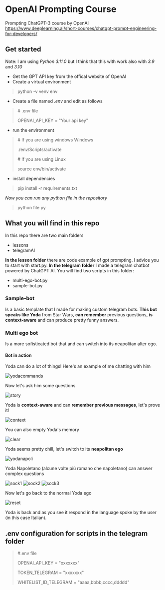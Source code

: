 # OpenAI Prompting Course
 Prompting ChatGPT-3 course by OpenAI
 https://www.deeplearning.ai/short-courses/chatgpt-prompt-engineering-for-developers/
## Get started
Note: I am using *Python 3.11.0* but I think that this with work also with *3.9* and *3.10* 
- Get the GPT API key from the offical website of OpenAI
- Create a virtual environment 
> python -v venv env
- Create a file named *.env* and edit as follows
> \# .env file
> 
> OPENAI_API_KEY = "Your api key"
- run the environment
> \# If you are using windows Windows
> 
> ./env/Scripts/activate
> 
> \# If you are using Linux
> 
> source env/bin/activate

- install dependencies
> pip install -r requirements.txt

*Now you can run any python file in the repository*
> python file.py
## What you will find in this repo
In this repo there are two main folders
- lessons
- telegramAI

**In the lesson folder** there are code example of gpt prompting. I advice you to start with start.py.
**In the telegram folder** I made a telegram chatbot powered by ChatGPT AI. You will find two scripts in this folder:
- multi-ego-bot.py
- sample-bot.py

###  Sample-bot
Is a basic template that I made for making custom telegram bots. **This bot speaks like Yoda** from Star Wars, **can remember** previous questions, **is context-aware** and can produce pretty funny answers.
### Multi ego bot
Is a more sofisticated bot that and can switch into its neapolitan alter ego.
#### Bot in action
Yoda can do a lot of things! Here's an example of me chatting with him

![yodacommands](https://github.com/AlessandroBonomo28/OpenAI-Prompting-Course/assets/75626033/c52e7fdd-145b-4666-a22e-7d6b04707812)

Now let's ask him some questions

![story](https://github.com/AlessandroBonomo28/OpenAI-Prompting-Course/assets/75626033/e1d5387c-3a2e-4494-bd42-81b140c506c3)

Yoda is **context-aware** and can **remember previous messages**, let's prove it!

![context](https://github.com/AlessandroBonomo28/OpenAI-Prompting-Course/assets/75626033/281ecba5-e89f-4810-b931-7cab397d6072)

You can also empty Yoda's memory

![clear](https://github.com/AlessandroBonomo28/OpenAI-Prompting-Course/assets/75626033/66a1ae64-160e-4da4-8905-25d6795a0f9b)

Yoda seems pretty chill, let's switch to its **neapolitan ego**

![yodanapoli](https://github.com/AlessandroBonomo28/OpenAI-Prompting-Course/assets/75626033/554ad6b5-db31-431b-8301-53115fd4f0dc)

Yoda Napoletano (alcune volte più romano che napoletano) can answer complex questions

![sock1](https://github.com/AlessandroBonomo28/OpenAI-Prompting-Course/assets/75626033/8164bf99-ef53-477d-b446-1291c5ec07c4)
![sock2](https://github.com/AlessandroBonomo28/OpenAI-Prompting-Course/assets/75626033/1d3f2083-58a6-4a25-9191-e4a9ad276bd3)
![sock3](https://github.com/AlessandroBonomo28/OpenAI-Prompting-Course/assets/75626033/00ca2a19-0317-4ffb-a3d1-d894de4bdfc1)



Now let's go back to the normal Yoda ego

![reset](https://github.com/AlessandroBonomo28/OpenAI-Prompting-Course/assets/75626033/4698b9f0-15c9-4c05-afa6-960f9c7e6b7b)

Yoda is back and as you see it respond in the language spoke by the user (in this case Italian).
## .env configuration for scripts in the telegram folder
> \#.env file
>
> OPENAI_API_KEY = "xxxxxxx"
> 
> TOKEN_TELEGRAM = "xxxxxxx"
> 
> WHITELIST_ID_TELEGRAM = "aaaa,bbbb,cccc,ddddd"
